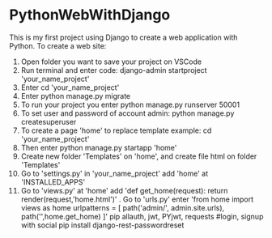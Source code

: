 # PythonWebWithDjango
This is my first project using Django to create a web application with Python.
To create a web site:
1. Open folder you want to save your project on VSCode
2. Run terminal and enter code: django-admin startproject 'your_name_project'
3. Enter cd 'your_name_project'
4. Enter python manage.py migrate  
5. To run your project you enter python manage.py runserver 50001
6. To set user and password of account admin: python manage.py createsuperuser
7. To create a page 'home' to replace template example: cd 'your_name_project'
8. Then enter python manage.py startapp 'home'
9. Create new folder 'Templates' on 'home', and create file html on folder 'Templates'
10. Go to 'settings.py' in 'your_name_project' add 'home' at 'INSTALLED_APPS'
11. Go to 'views.py' at 'home' add 'def get_home(request):
                                        return render(request,'home.html')'
. Go to 'urls.py' enter 'from home import views as home
urlpatterns = [
    path('admin/', admin.site.urls),
    path('',home.get_home)
]'
pip allauth, jwt, PYjwt, requests #login, signup with social
pip install django-rest-passwordreset 
